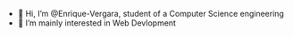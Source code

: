 -   👋 Hi, I’m @Enrique-Vergara, student of a Computer Science engineering
-   🌱 I’m mainly interested in Web Devlopment

<!---
-   💞️ I’m looking to collaborate on any projects related to what I am learning to gain experience
-   📫 Email me: enriquev.contacto@gmail.com
Enrique-Vergara/Enrique-Vergara is a ✨ special ✨ repository because its `README.md` (this file) appears on your GitHub profile.
You can click the Preview link to take a look at your changes.
--->
